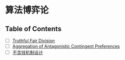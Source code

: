 # 算法博弈论

## Table of Contents

- [ ] [Truthful Fair Division](fair_division.md)
- [ ] [Aggregation of Antagonistic Contingent Preferences](aggregation.md)
- [ ] [不含钱机制设计](no_money_mechanism.md)